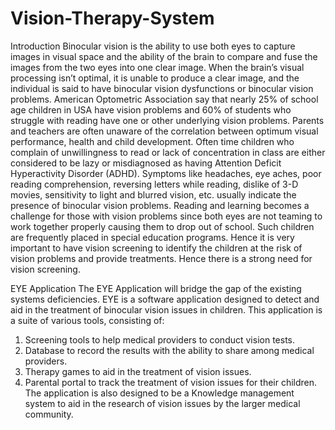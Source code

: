 Vision-Therapy-System
=====================
Introduction
Binocular vision is the ability to use both eyes to capture images in visual space and the ability of the brain to compare and fuse the images from the two eyes into one clear image. When the brain’s visual processing isn’t optimal, it is unable to produce a clear image, and the individual is said to have binocular vision dysfunctions or binocular vision problems.
American Optometric Association say that nearly 25% of school age children in USA have vision problems and 60% of students who struggle with reading have one or other underlying vision problems. Parents and teachers are often unaware of the correlation between optimum visual performance, health and child development. Often time children who complain of unwillingness to read or lack of concentration in class are either considered to be lazy or misdiagnosed as having Attention Deficit Hyperactivity Disorder (ADHD). Symptoms like headaches, eye aches, poor reading comprehension, reversing letters while reading, dislike of 3-D movies, sensitivity to light and blurred vision, etc. usually indicate the presence of binocular vision problems. 
Reading and learning becomes a challenge for those with vision problems since both eyes are not teaming to work together properly causing them to drop out of school. Such children are frequently placed in special education programs.  Hence it is very important to have vision screening to identify the children at the risk of vision problems and provide treatments. Hence there is a strong need for vision screening.

EYE Application
The EYE Application will bridge the gap of the existing systems deficiencies. 
EYE is a software application designed to detect and aid in the treatment of binocular vision issues in children. This application is a suite of various tools, consisting of:
1. Screening tools to help medical providers to conduct vision tests. 
2. Database to record the results with the ability to share among medical providers.
3. Therapy games to aid in the treatment of vision issues.
4. Parental portal to track the treatment of vision issues for their children. 
The application is also designed to be a Knowledge management system to aid in the research of vision issues by the larger medical community. 
